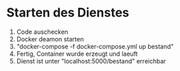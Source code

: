 # Starten des Dienstes
1. Code auschecken
2. Docker deamon starten
3. "docker-compose -f docker-compose.yml up bestand"
4. Fertig, Container wurde erzeugt und laeuft
5. Dienst ist unter "localhost:5000/bestand" erreichbar